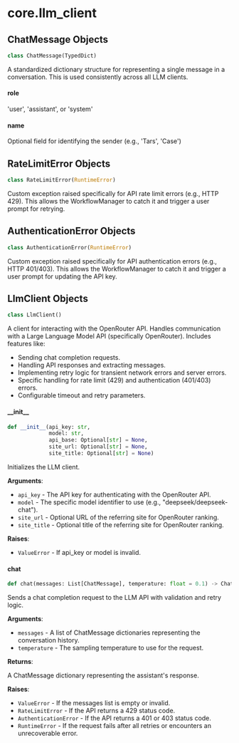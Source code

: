 <a id="core.llm_client"></a>

# core.llm\_client

<a id="core.llm_client.ChatMessage"></a>

## ChatMessage Objects

```python
class ChatMessage(TypedDict)
```

A standardized dictionary structure for representing a single message in a conversation.
This is used consistently across all LLM clients.

<a id="core.llm_client.ChatMessage.role"></a>

#### role

'user', 'assistant', or 'system'

<a id="core.llm_client.ChatMessage.name"></a>

#### name

Optional field for identifying the sender (e.g., 'Tars', 'Case')

<a id="core.llm_client.RateLimitError"></a>

## RateLimitError Objects

```python
class RateLimitError(RuntimeError)
```

Custom exception raised specifically for API rate limit errors (e.g., HTTP 429).
This allows the WorkflowManager to catch it and trigger a user prompt for retrying.

<a id="core.llm_client.AuthenticationError"></a>

## AuthenticationError Objects

```python
class AuthenticationError(RuntimeError)
```

Custom exception raised specifically for API authentication errors (e.g., HTTP 401/403).
This allows the WorkflowManager to catch it and trigger a user prompt for updating the API key.

<a id="core.llm_client.LlmClient"></a>

## LlmClient Objects

```python
class LlmClient()
```

A client for interacting with the OpenRouter API.
Handles communication with a Large Language Model API (specifically OpenRouter).
Includes features like:
- Sending chat completion requests.
- Handling API responses and extracting messages.
- Implementing retry logic for transient network errors and server errors.
- Specific handling for rate limit (429) and authentication (401/403) errors.
- Configurable timeout and retry parameters.

<a id="core.llm_client.LlmClient.__init__"></a>

#### \_\_init\_\_

```python
def __init__(api_key: str,
             model: str,
             api_base: Optional[str] = None,
             site_url: Optional[str] = None,
             site_title: Optional[str] = None)
```

Initializes the LLM client.

**Arguments**:

- `api_key` - The API key for authenticating with the OpenRouter API.
- `model` - The specific model identifier to use (e.g., "deepseek/deepseek-chat").
- `site_url` - Optional URL of the referring site for OpenRouter ranking.
- `site_title` - Optional title of the referring site for OpenRouter ranking.
  

**Raises**:

- `ValueError` - If api_key or model is invalid.

<a id="core.llm_client.LlmClient.chat"></a>

#### chat

```python
def chat(messages: List[ChatMessage], temperature: float = 0.1) -> ChatMessage
```

Sends a chat completion request to the LLM API with validation and retry logic.

**Arguments**:

- `messages` - A list of ChatMessage dictionaries representing the conversation history.
- `temperature` - The sampling temperature to use for the request.
  

**Returns**:

  A ChatMessage dictionary representing the assistant's response.
  

**Raises**:

- `ValueError` - If the messages list is empty or invalid.
- `RateLimitError` - If the API returns a 429 status code.
- `AuthenticationError` - If the API returns a 401 or 403 status code.
- `RuntimeError` - If the request fails after all retries or encounters an unrecoverable error.

